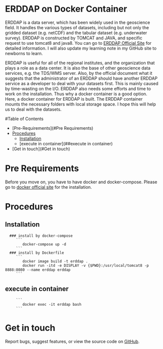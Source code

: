    ERDDAP on Docker Container 
==============================


ERDDAP is a data server, which has been widely used in the geoscience field. It handles the various types of datasets, including but not only the gridded dataset (e.g. netCDF) and the tabular dataset (e.g. underwater survey). ERDDAP is constructed by TOMCAT and JAVA, and specific request to use tomcat8 and java8. You can go to [ERDDAP  Official Site](https://coastwatch.pfeg.noaa.gov/erddap/index.html) for detailed information. I will also update my learning note in my GitHub site to newborns to learn. 

ERDDAP is useful for all of the regional institutes, and the organization that plays a role as a data center. It is also the base of other geoscience data services, e.g. the TDS/WMS server. Also, by the official document what it suggests that the administrator of an ERDDAP should have another ERDDAP service as a developer to deal with your datasets first. This is mainly caused by time-wasting on the I/O. ERDDAP also needs some efforts and time to work on the installation. Thus why a docker container is a good option. Here, a docker container for ERDDAP is built. The ERDDAP container mounts the necessary folders with local storage space. I hope this will help us to deal with the datasets. 

#Table of Contents  
- [Pre-Requirements](#Pre Requirements)  
- [Procedures](#Procedures)  
   - [Installation](##Installation)  
   - [execute in container](##execute in container)  
- [Get in touch](#Get in touch)  


# Pre Requirements
Before you move on, you have to have docker and docker-compose. Please go to [docker official site](https://docs.docker.com/get-docker/) for the installation. 

# Procedures   
   ## Installation   
      ### install by docker-compose   
         ```
            docker-compose up -d
         ```
      ### install by Dockerfile
         ```
            docker image build -t erddap .
            docker run -itd -e DISPLAY -v {$PWD}:/usr/local/tomcat8 -p 8888:8080 --name erddap erddap
         ```
   ## execute in container   
         ```
            docker exec -it erddap bash
         ```

# Get in touch

Report bugs, suggest features, or view the source code on [GitHub](https://github.com/cyhsu/ERDDAP/issues).

